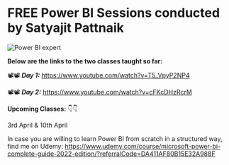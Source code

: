 # FREE Power BI Sessions conducted by Satyajit Pattnaik

![Power BI expert](https://user-images.githubusercontent.com/34673684/160291984-b37a03f1-8f6c-4af0-bb44-0014e4722103.png)

**Below are the links to the two classes taught so far:**

📽📽 _**Day 1:**_ https://www.youtube.com/watch?v=T5_VpyP2NP4

📽📽 _**Day 2:**_ https://www.youtube.com/watch?v=cFKcDHzRcrM

**Upcoming Classes:** 👇👇

3rd April & 10th April

In case you are willing to learn Power BI from scratch in a structured way, find me on Udemy: https://www.udemy.com/course/microsoft-power-bi-complete-guide-2022-edition/?referralCode=DA411AF80B15E32A988F
